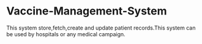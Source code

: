 # Vaccine-Management-System
This system store,fetch,create and update patient records.This system can be used by hospitals or any medical campaign.
